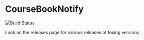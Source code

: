 # CourseBookNotify

[![Build Status](https://travis-ci.com/ffejhog/CourseBookNotify.svg?token=CqgXK3Mgdximd3gpCQzH&branch=master)](https://travis-ci.com/ffejhog/CourseBookNotify)

Look on the releases page for various releases of tesing versions